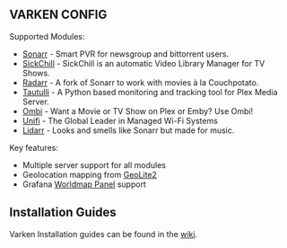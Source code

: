 ## VARKEN CONFIG

Supported Modules:
* [Sonarr](https://sonarr.tv/) - Smart PVR for newsgroup and bittorrent users.
* [SickChill](https://sickchill.github.io/) - SickChill is an automatic Video Library Manager for TV Shows.
* [Radarr](https://radarr.video/) - A fork of Sonarr to work with movies à la Couchpotato.
* [Tautulli](https://tautulli.com/) - A Python based monitoring and tracking tool for Plex Media Server.
* [Ombi](https://ombi.io/) - Want a Movie or TV Show on Plex or Emby? Use Ombi!
* [Unifi](https://unifi-sdn.ubnt.com/) - The Global Leader in Managed Wi-Fi Systems
* [Lidarr](https://lidarr.audio/) - Looks and smells like Sonarr but made for music.

Key features:
* Multiple server support for all modules
* Geolocation mapping from [GeoLite2](https://dev.maxmind.com/geoip/geoip2/geolite2/)
* Grafana [Worldmap Panel](https://grafana.com/plugins/grafana-worldmap-panel/installation) support

## Installation Guides
Varken Installation guides can be found in the [wiki](https://wiki.cajun.pro/books/varken/chapter/installation).
